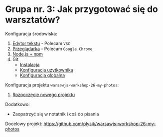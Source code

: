 # Grupa nr. 3: Jak przygotować się do warsztatów?

Konfiguracja środowiska:

1. [Edytor tekstu](/workshop-setup/partials/edytor-tekstu.html) - Polecam `VSC`
2. [Przeglądarka](/workshop-setup/partials/przegladarka.html) - Polecam `Google Chrome`
3. [Node.js + npm](/workshop-setup/partials/node+npm.html)
4. Git
    * [Instalacja](/workshop-setup/partials/git.html)
    * [Konfiguracja użytkownika](/workshop-setup/partials/git-konfiguracja-uzytkownika.html)
    * [Konfiguracja globalna](/workshop-setup/partials/git-konfiguracja-globalna.html)

Konfiguracja projektu `warsawjs-workshop-26-my-photos`:

1. [Rozpoczęcie nowego projektu](/workshop-setup/partials/stworz-projekt.html)

Dodatkowo:

* Zaopatrzyć się w notatnik i coś do pisania

Docelowy projekt:
<https://github.com/plysik/warsawjs-workshop-26-my-photos>
